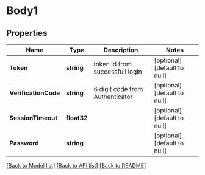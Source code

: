 # Body1

## Properties
Name | Type | Description | Notes
------------ | ------------- | ------------- | -------------
**Token** | **string** | token id from successfull login | [optional] [default to null]
**VerificationCode** | **string** | 6 digit code from Authenticator | [optional] [default to null]
**SessionTimeout** | **float32** |  | [optional] [default to null]
**Password** | **string** |  | [optional] [default to null]

[[Back to Model list]](../README.md#documentation-for-models) [[Back to API list]](../README.md#documentation-for-api-endpoints) [[Back to README]](../README.md)


